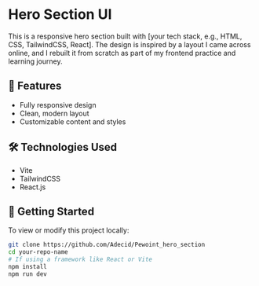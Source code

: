 # Hero Section UI

This is a responsive hero section built with [your tech stack, e.g., HTML, CSS, TailwindCSS, React]. The design is inspired by a layout I came across online, and I rebuilt it from scratch as part of my frontend practice and learning journey.

## 🚀 Features

- Fully responsive design
- Clean, modern layout
- Customizable content and styles

## 🛠️ Technologies Used

- Vite
- TailwindCSS
- React.js

## 📁 Getting Started

To view or modify this project locally:

```bash
git clone https://github.com/Adecid/Pewoint_hero_section
cd your-repo-name
# If using a framework like React or Vite
npm install
npm run dev